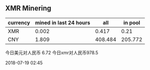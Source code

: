 ## XMR Minering

|currency|mined in last 24 hours|all|in pool|
|---|---|---|---|
|XMR|0.002|0.417|0.21|
|CNY|1.809|408.484|205.772|

今日美元对人民币 6.72	今日xmr对人民币978.5


2018-07-19 02:45
